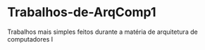 # Trabalhos-de-ArqComp1
Trabalhos mais simples feitos durante a matéria de arquitetura de computadores I
